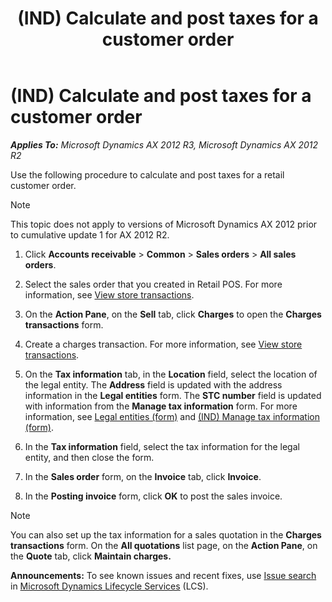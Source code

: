 ﻿---
title: (IND) Calculate and post taxes for a customer order
TOCTitle: (IND) Calculate and post taxes for a customer order
ms:assetid: a453d52b-adc3-4b1c-b773-5ee97a229940
ms:mtpsurl: https://technet.microsoft.com/en-us/library/Dn268484(v=AX.60)
ms:contentKeyID: 54917023
ms.date: 05/06/2014
mtps_version: v=AX.60
f1_keywords:
- Forms.SalesTable
- IN - 00015
---

# (IND) Calculate and post taxes for a customer order 


_**Applies To:** Microsoft Dynamics AX 2012 R3, Microsoft Dynamics AX 2012 R2_

Use the following procedure to calculate and post taxes for a retail customer order.


> [!NOTE]
> <P>This topic does not apply to versions of Microsoft Dynamics AX 2012 prior to cumulative update 1 for AX 2012 R2.</P>



1.  Click **Accounts receivable** \> **Common** \> **Sales orders** \> **All sales orders**.

2.  Select the sales order that you created in Retail POS. For more information, see [View store transactions](view-store-transactions.md).

3.  On the **Action Pane**, on the **Sell** tab, click **Charges** to open the **Charges transactions** form.

4.  Create a charges transaction. For more information, see [View store transactions](view-store-transactions.md).

5.  On the **Tax information** tab, in the **Location** field, select the location of the legal entity. The **Address** field is updated with the address information in the **Legal entities** form. The **STC number** field is updated with information from the **Manage tax information** form. For more information, see [Legal entities (form)](https://technet.microsoft.com/en-us/library/hh242860\(v=ax.60\)) and [(IND) Manage tax information (form)](https://technet.microsoft.com/en-us/library/jj664802\(v=ax.60\)).

6.  In the **Tax information** field, select the tax information for the legal entity, and then close the form.

7.  In the **Sales order** form, on the **Invoice** tab, click **Invoice**.

8.  In the **Posting invoice** form, click **OK** to post the sales invoice.


> [!NOTE]
> <P>You can also set up the tax information for a sales quotation in the <STRONG>Charges transactions</STRONG> form. On the <STRONG>All quotations</STRONG> list page, on the <STRONG>Action Pane</STRONG>, on the <STRONG>Quote</STRONG> tab, click <STRONG>Maintain charges.</STRONG></P>


  
**Announcements:** To see known issues and recent fixes, use [Issue search](http://go.microsoft.com/fwlink/?linkid=389258) in [Microsoft Dynamics Lifecycle Services](http://go.microsoft.com/fwlink/?linkid=306505) (LCS).


